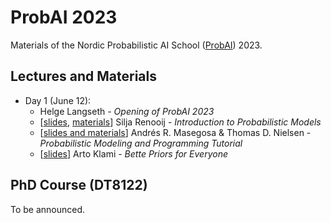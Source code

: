 # ProbAI 2023

Materials of the Nordic Probabilistic AI School ([ProbAI](https://www.probabilistic.ai)) 2023.

## Lectures and Materials

* Day 1 (June 12):
  - Helge Langseth - *Opening of ProbAI 2023*
  - [[slides](https://github.com/probabilisticai/probai-2023/tree/main/day_1/2_silja/IntroductionToProbabilisticModels.pdf), [materials](https://github.com/probabilisticai/probai-2023/tree/main/day_1/README.md)] Silja Renooij - *Introduction to Probabilistic Models*
  - [[slides and materials](https://github.com/PGM-Lab/2023-ProbAI)] Andrés R. Masegosa & Thomas D. Nielsen - *Probabilistic Modeling and Programming Tutorial*
  - [[slides](https://github.com/probabilisticai/probai-2023/tree/main/day_1/4_arto/BetterPriorsKlami.pdf)] Arto Klami - *Bette Priors for Everyone*

## PhD Course (DT8122)

To be announced.
